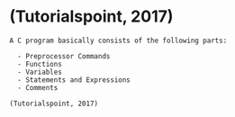 # (Tutorialspoint, 2017)

```
A C program basically consists of the following parts:

  - Preprocessor Commands
  - Functions
  - Variables
  - Statements and Expressions
  - Comments

(Tutorialspoint, 2017)
```

